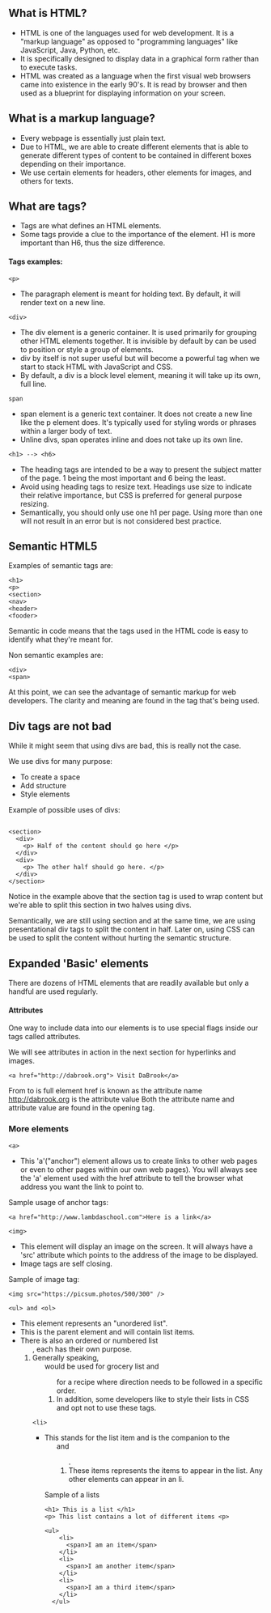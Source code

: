 ## What is HTML?

- HTML is one of the languages used for web development. It is a "markup language" as opposed to "programming languages" like JavaScript, Java, Python, etc.
- It is specifically designed to display data in a graphical form rather than to execute tasks.
- HTML was created as a language when the first visual web browsers came into existence in the early 90's. It is read by browser and then used as a blueprint for displaying information on your screen.


## What is a markup language?

- Every webpage is essentially just plain text.
- Due to HTML, we are able to create different elements that is able to generate different types of content to be contained in different boxes depending on their importance.
- We use certain elements for headers, other elements for images, and others for texts.

## What are tags?

- Tags are what defines an HTML elements.
- Some tags provide a clue to the importance of the element. H1 is more important than H6, thus the size difference.

#### Tags examples:

```<p> ```

   * The paragraph element is meant for holding text. By default, it will render text on a new line.

```<div> ```
  * The div element is a generic container. It is used primarily for grouping other HTML elements together. It is invisible by default by can be used to position or style a group of elements.
  * div by itself is not super useful but will become a powerful tag when we start to stack HTML with JavaScript and CSS.
  * By default, a div is a block level element, meaning it will take up its own, full line.

```span```

  * span element is a generic text container. It does not create a new line like the p element does. It's typically used for styling words or phrases within a larger body of text.
  * Unline divs, span operates inline and does not take up its own line.

``` <h1> --> <h6> ```

  * The heading tags are intended to be a way to present the subject matter of the page. 1 being the most important and 6 being the least.
  * Avoid using heading tags to resize text. Headings use size to indicate their relative importance, but CSS is preferred for general purpose resizing.
  * Semantically, you should only use one h1 per page. Using more than one will not result in an error but is not considered best practice.


## Semantic HTML5

Examples of semantic tags are:

```
<h1>
<p>
<section>
<nav>
<header>
<fooder>

```

Semantic in code means that the tags used in the HTML code is easy to identify what they're meant for.

Non semantic examples are:

```
<div>
<span>
```

At this point, we can see the advantage of semantic markup for web developers. The clarity and meaning are found in the tag that's being used.

## Div tags are not bad

While it might seem that using divs are bad, this is really not the case.

We use divs for many purpose:

- To create a space
- Add structure
- Style elements

Example of possible uses of divs:

```

<section>
  <div>
    <p> Half of the content should go here </p>
  </div>
  <div>
    <p> The other half should go here. </p>
  </div>
</section>

```

Notice in the example above that the section tag is used to wrap content but we're able to split this section in two halves using divs.

Semantically, we are still using section and at the same time, we are using presentational div tags to split the content in half. Later on, using CSS can be used to split the content without hurting the semantic structure.


## Expanded 'Basic' elements

There are dozens of HTML elements that are readily available but only a handful are used regularly.

#### Attributes

One way to include data into our elements is to use special flags inside our tags called attributes.

We will see attributes in action in the next section for hyperlinks and images.

```
<a href="http://dabrook.org"> Visit DaBrook</a>
```

From <a> to </a> is full element
href is known as the attribute name
http://dabrook.org is the attribute value
Both the attribute name and attribute value are found in the opening tag.

### More elements

```
<a>
```

- This 'a'("anchor") element allows us to create links to other web pages or even to other pages within our own web pages).  You will always see the 'a' element used with the href attribute to tell the browser what address you want the link to point to.

Sample usage of anchor tags:
```
<a href="http://www.lambdaschool.com">Here is a link</a>
```

```
<img>
```

- This element will display an image on the screen. It will always have a 'src' attribute which points to the address of the image to be displayed.
- Image tags are self closing.

Sample of image tag:

```
<img src="https://picsum.photos/500/300" />
```

```
<ul> and <ol>
```

- This element represents an "unordered list".
- This is the parent element and will contain list items.
- There is also an ordered or numbered list <ol>, each has their own purpose.
- Generally speaking, <ul> would be used for grocery list and <ol> for a recipe where direction needs to be followed in a specific order.
- In addition, some developers like to style their lists in CSS and opt not to use these tags.

```
<li>
```

- This stands for the list item and is the companion to the <ul> and <ol>.
- These items represents the items to appear in the list. Any other elements can appear in an li.

Sample of a lists

```
<h1> This is a list </h1>
<p> This list contains a lot of different items <p>

<ul>
    <li>
      <span>I am an item</span>
    </li>
    <li>
      <span>I am another item</span>
    </li>
    <li>
      <span>I am a third item</span>
    </li>
  </ul>
```
